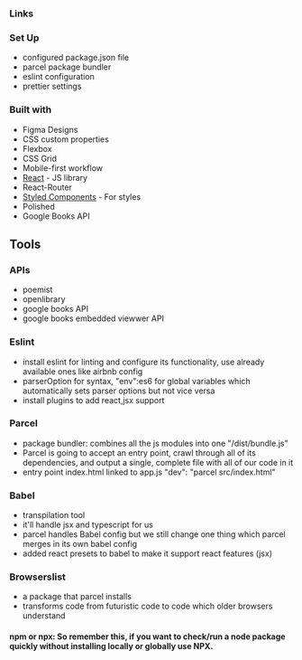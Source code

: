### Links

### Set Up

- configured package.json file
- parcel package bundler
- eslint configuration
- prettier settings

### Built with

- Figma Designs
- CSS custom properties
- Flexbox
- CSS Grid
- Mobile-first workflow
- [React](https://reactjs.org/) - JS library
- React-Router
- [Styled Components](https://styled-components.com/) - For styles
- Polished
- Google Books API

## Tools

### APIs

- poemist
- openlibrary
- google books API
- google books embedded viewwer API

### Eslint

- install eslint for linting and configure its functionality, use already available ones like airbnb config
- parserOption for syntax, "env":es6 for global variables which automatically sets parser options but not vice versa
- install plugins to add react,jsx support

### Parcel

- package bundler: combines all the js modules into one "/dist/bundle.js"
- Parcel is going to accept an entry point, crawl through all of its dependencies, and output a single, complete file with all of our code in it
- entry point index.html linked to app.js "dev": "parcel src/index.html"

### Babel

- transpilation tool
- it'll handle jsx and typescript for us
- parcel handles Babel config but we still change one thing which parcel merges in its own babel config
- added react presets to babel to make it support react features (jsx)

### Browserslist

- a package that parcel installs
- transforms code from futuristic code to code which older browsers understand

#### npm or npx: So remember this, if you want to check/run a node package quickly without installing locally or globally use NPX.
